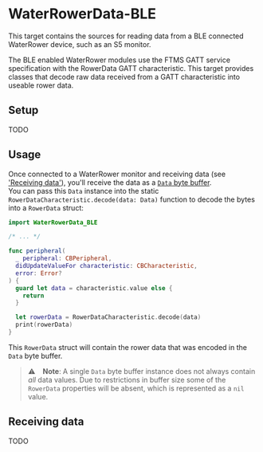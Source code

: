 # WaterRowerData-BLE

This target contains the sources for reading data from a 
BLE connected WaterRower device, such as an S5 monitor.


The BLE enabled WaterRower modules use the FTMS GATT service
specification with the RowerData GATT characteristic.
This target provides classes that decode raw data received
from a GATT characteristic into useable rower data.


## Setup

TODO

## Usage

Once connected to a WaterRower monitor and receiving data 
(see ['Receiving data'](#receiving-data)), you'll receive the data as a [`Data`
byte buffer](https://developer.apple.com/documentation/foundation/data).  
You can pass this `Data` instance into the static 
`RowerDataCharacteristic.decode(data: Data)` function to decode the bytes
into a `RowerData` struct:

```swift
import WaterRowerData_BLE

/* ... */

func peripheral(
  _ peripheral: CBPeripheral,
  didUpdateValueFor characteristic: CBCharacteristic,
  error: Error?
) {
  guard let data = characteristic.value else {
    return
  }

  let rowerData = RowerDataCharacteristic.decode(data)
  print(rowerData)
}
```

This `RowerData` struct will contain the rower data that
was encoded in the `Data` byte buffer.

> :warning: &ensp; **Note**:  A single `Data` byte buffer instance does not always 
contain _all_ data values. 
Due to restrictions in buffer size some of the `RowerData` properties will be absent,
which is represented as a `nil` value.


## Receiving data

TODO
